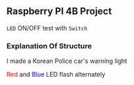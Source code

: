 ## Raspberry PI 4B Project
```LED``` ON/OFF test with ```Switch```

### Explanation Of Structure
I made a Korean Police car's warning light

<span style="color:red">Red</span> and <span style="color:blue">Blue</span> LED flash alternately

